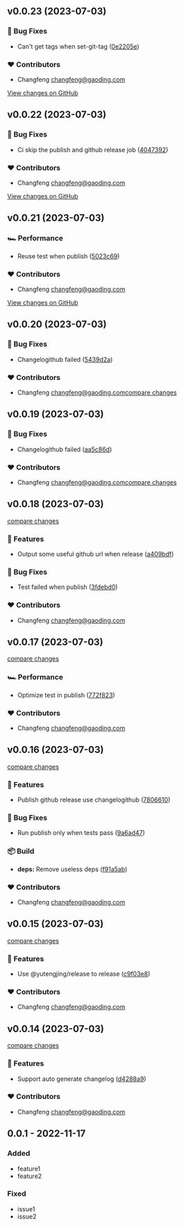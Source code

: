 <!-- https://keepachangelog.com/en/1.0.0/ -->

## v0.0.23 (2023-07-03)

### 🐞 Bug Fixes

- Can't get tags when set-git-tag ([0e2205e](https://github.com/tjx666/awesome-vscode-extension-boilerplate/commit/0e2205e))

### ❤️ Contributors

- Changfeng <changfeng@gaoding.com>

[View changes on GitHub](https://github.com/tjx666/awesome-vscode-extension-boilerplate/compare/v0.0.22...v0.0.23 '2023-07-03')

## v0.0.22 (2023-07-03)

### 🐞 Bug Fixes

- Ci skip the publish and github release job ([4047392](https://github.com/tjx666/awesome-vscode-extension-boilerplate/commit/4047392))

### ❤️ Contributors

- Changfeng <changfeng@gaoding.com>

[View changes on GitHub](https://github.com/tjx666/awesome-vscode-extension-boilerplate/compare/v0.0.21...v0.0.22 '2023-07-03')

## v0.0.21 (2023-07-03)

### 🏎 Performance

- Reuse test when publish ([5023c69](https://github.com/tjx666/awesome-vscode-extension-boilerplate/commit/5023c69))

### ❤️ Contributors

- Changfeng <changfeng@gaoding.com>

[View changes on GitHub](https://github.com/tjx666/awesome-vscode-extension-boilerplate/compare/v0.0.20...v0.0.21 '2023-07-03')

## v0.0.20 (2023-07-03)

### 🐞 Bug Fixes

- Changelogithub failed ([5439d2a](https://github.com/tjx666/awesome-vscode-extension-boilerplate/commit/5439d2a))

### ❤️ Contributors

- Changfeng <changfeng@gaoding.com>[compare changes](https://github.com/tjx666/awesome-vscode-extension-boilerplate/compare/v0.0.19...v0.0.20 '2023-07-03')

## v0.0.19 (2023-07-03)

### 🐞 Bug Fixes

- Changelogithub failed ([aa5c86d](https://github.com/tjx666/awesome-vscode-extension-boilerplate/commit/aa5c86d))

### ❤️ Contributors

- Changfeng <changfeng@gaoding.com>[compare changes](https://github.com/tjx666/awesome-vscode-extension-boilerplate/compare/v0.0.18...v0.0.19 '2023-07-03')

## v0.0.18 (2023-07-03)

[compare changes](https://github.com/tjx666/awesome-vscode-extension-boilerplate/compare/v0.0.17...v0.0.18 '2023-07-03')

### 🚀 Features

- Output some useful github url when release ([a409bdf](https://github.com/tjx666/awesome-vscode-extension-boilerplate/commit/a409bdf))

### 🐞 Bug Fixes

- Test failed when publish ([3fdebd0](https://github.com/tjx666/awesome-vscode-extension-boilerplate/commit/3fdebd0))

### ❤️ Contributors

- Changfeng <changfeng@gaoding.com>

## v0.0.17 (2023-07-03)

[compare changes](https://github.com/tjx666/awesome-vscode-extension-boilerplate/compare/v0.0.16...v0.0.17 '2023-07-03')

### 🏎 Performance

- Optimize test in publish ([772f823](https://github.com/tjx666/awesome-vscode-extension-boilerplate/commit/772f823))

### ❤️ Contributors

- Changfeng <changfeng@gaoding.com>

## v0.0.16 (2023-07-03)

[compare changes](https://github.com/tjx666/awesome-vscode-extension-boilerplate/compare/v0.0.15...v0.0.16 '2023-07-03')

### 🚀 Features

- Publish github release use changelogithub ([7806610](https://github.com/tjx666/awesome-vscode-extension-boilerplate/commit/7806610))

### 🐞 Bug Fixes

- Run publish only when tests pass ([9a6ad47](https://github.com/tjx666/awesome-vscode-extension-boilerplate/commit/9a6ad47))

### 📦 Build

- **deps:** Remove useless deps ([f91a5ab](https://github.com/tjx666/awesome-vscode-extension-boilerplate/commit/f91a5ab))

### ❤️ Contributors

- Changfeng <changfeng@gaoding.com>

## v0.0.15 (2023-07-03)

[compare changes](https://github.com/tjx666/awesome-vscode-extension-boilerplate/compare/v0.0.14...v0.0.15 '2023-07-03')

### 🚀 Features

- Use @yutengjing/release to release ([c9f03e8](https://github.com/tjx666/awesome-vscode-extension-boilerplate/commit/c9f03e8))

### ❤️ Contributors

- Changfeng <changfeng@gaoding.com>

## v0.0.14 (2023-07-03)

[compare changes](https://github.com/tjx666/awesome-vscode-extension-boilerplate/compare/v0.0.13...v0.0.14 '2023-07-03')

### 🚀 Features

- Support auto generate changelog ([d4288a9](https://github.com/tjx666/awesome-vscode-extension-boilerplate/commit/d4288a9))

### ❤️ Contributors

- Changfeng <changfeng@gaoding.com>

## 0.0.1 - 2022-11-17

### Added

- feature1
- feature2

### Fixed

- issue1
- issue2
